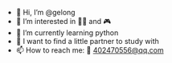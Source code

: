 - 👋 Hi, I’m @gelong
- 👀 I’m interested in 🏃🏻 and 🎮
- 🌱 I’m currently learning python
- 💞️ I want to find a little partner to study with
- 📫 How to reach me: 📧 402470556@qq.com

<!---
xianyu-long/xianyu-long is a ✨ special ✨ repository because its `README.md` (this file) appears on your GitHub profile.
You can click the Preview link to take a look at your changes.
--->
